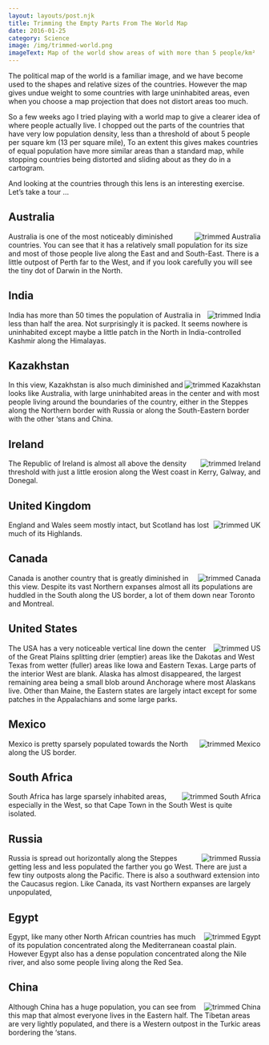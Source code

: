 ```yaml
---
layout: layouts/post.njk
title: Trimming the Empty Parts From The World Map
date: 2016-01-25
category: Science
image: /img/trimmed-world.png
imageText: Map of the world show areas of with more than 5 people/km²
---
```


The political map of the world is a familiar image, and we have
become used to the shapes and relative sizes of the countries. However the map
gives undue weight to some countries with large uninhabited areas, even when you
choose a map projection that does not distort areas too much.

So a few weeks ago I tried playing with a world map to give a clearer idea of
where people actually live. I chopped out the parts of the countries that have
very low population density, less than a threshold of about 5 people per square
km (13 per square mile), To an extent this gives makes countries of equal
population have more similar areas than a standard map, while stopping countries
being distorted and sliding about as they do in a cartogram.

And looking at the countries through this lens is an interesting exercise. Let’s
take a tour …

<style>img {float:right}</style>

## Australia

![trimmed Australia][2] Australia is one of the most noticeably diminished
countries. You can see that it has a relatively small population for its size
and most of those people live along the East and and South-East. There is a
little outpost of Perth far to the West, and if you look carefully you will see
the tiny dot of Darwin in the North.

## India

![trimmed India][3] India has more than 50 times the population of Australia in
less than half the area. Not surprisingly it is packed. It seems nowhere is
uninhabited except maybe a little patch in the North in India-controlled Kashmir
along the Himalayas.

## Kazakhstan

![trimmed Kazakhstan][4] In this view, Kazakhstan is also much diminished and
looks like Australia, with large uninhabited areas in the center and with most
people living around the boundaries of the country, either in the Steppes along
the Northern border with Russia or along the South-Eastern border with the other
‘stans and China.

## Ireland

![trimmed Ireland][5] The Republic of Ireland is almost all above the density
threshold with just a little erosion along the West coast in Kerry, Galway, and
Donegal.

## United Kingdom

![trimmed UK][6] England and Wales seem mostly intact, but Scotland has lost
much of its Highlands.

## Canada

![trimmed Canada][7] Canada is another country that is greatly diminished in
this view. Despite its vast Northern expanses almost all its populations are
huddled in the South along the US border, a lot of them down near Toronto and
Montreal.

## United States

![trimmed US][8] The USA has a very noticeable vertical line down the center of
the Great Plains splitting drier (emptier) areas like the Dakotas and West Texas
from wetter (fuller) areas like Iowa and Eastern Texas. Large parts of the
interior West are blank. Alaska has almost disappeared, the largest remaining
area being a small blob around Anchorage where most Alaskans live. Other than
Maine, the Eastern states are largely intact except for some patches in the
Appalachians and some large parks.

## Mexico

![trimmed Mexico][9] Mexico is pretty sparsely populated towards the North along
the US border.

## South Africa

![trimmed South Africa][10] South Africa has large sparsely inhabited areas,
especially in the West, so that Cape Town in the South West is quite isolated.

## Russia

![trimmed Russia][11] Russia is spread out horizontally along the Steppes
getting less and less populated the farther you go West. There are just a few
tiny outposts along the Pacific. There is also a southward extension into the
Caucasus region. Like Canada, its vast Northern expanses are largely
unpopulated,

## Egypt

![trimmed Egypt][12] Egypt, like many other North African countries has much of
its population concentrated along the Mediterranean coastal plain. However Egypt
also has a dense population concentrated along the Nile river, and also some
people living along the Red Sea.

## China

![trimmed China][13] Although China has a huge population, you can see from this
map that almost everyone lives in the Eastern half. The Tibetan areas are very
lightly populated, and there is a Western outpost in the Turkic areas bordering
the ‘stans.


[2]: /img/trimmed-australia.png
[3]: /img/trimmed-india.png
[4]: /img/trimmed-kazakhstan.png
[5]: /img/trimmed-ireland.png
[6]: /img/trimmed-uk.png
[7]: /img/trimmed-canada.png
[8]: /img/trimmed-us.png
[9]: /img/trimmed-mexico.png
[10]: /img/trimmed-sa.png
[11]: /img/trimmed-russia.png
[12]: /img/trimmed-egypt.png
[13]: /img/trimmed-china.png
